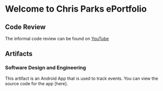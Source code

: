 # Welcome to Chris Parks ePortfolio

## Code Review

The informal code review can be found on [YouTube](https://www.youtube.com/watch?v=XcMLBpzeg3A)

## Artifacts

### Software Design and Engineering
This artifact is an Android App that is used to track events.  You can view the source code for the app [here].
